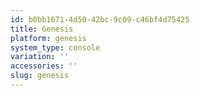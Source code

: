 ```yaml
---
id: b0bb1671-4d50-42bc-9c09-c46bf4d75425
title: Genesis
platform: genesis
system_type: console
variation: ''
accessories: ''
slug: genesis
---
```

